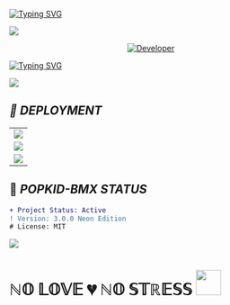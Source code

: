 <a href="https://git.io/typing-svg"><img src="https://readme-typing-svg.demolab.com?font=Black+Ops+One&size=100&pause=1000&color=8A2BE2&center=true&width=1000&height=200&lines=POPKID-BMX" alt="Typing SVG" /></a>
  </div>
<a><img src='https://files.catbox.moe/kiy0hl.jpg'/></a>

<p align="center">
  <a href="https://github.com/devpopkid"><img title="Developer" src="https://img.shields.io/badge/Author-POPKID%20BMX-FF00FF.svg?style=big-square&logo=github" /></a>
</p>

[![Typing SVG](https://readme-typing-svg.herokuapp.com?font=monospace-ExtraBold&color=blue&lines=𝗙𝗢𝗥𝗞+𝗔𝗡𝗗+𝗦𝗧𝗔𝗥+⭐+𝗥𝗘𝗣𝗢)](https://git.io/typing-svg)
 <p align="lift">
   <a href='https://github.com/devpopkid/POPKID-BMX/fork' target="_blank">
    <img src='https://img.shields.io/badge/𝐅𝐎𝐑𝐊 𝐑𝐄𝐏𝐎-800080?style=for-the-badge&logo=matrix&logoColor=white&labelColor=000000'/>
  </a></br>

## _📡 DEPLOYMENT_

<div align="center">
  <table>
    <tr>
      <td><a href="https://dashboard.heroku.com/new-app?template=https://github.com/devpopkid/POPKID-BMX" target="_blank"><img src="https://img.shields.io/badge/Heroku-430098?style=for-the-badge&logo=heroku&logoColor=white&labelColor=000000&color=0000FF"/></a></td>
    </tr>
    <tr>
      <td><a href="https://app.koyeb.com/services/deploy?type=git&repository=devpopkid/POPKID-BMX"" target="_blank"><img src="https://img.shields.io/badge/Koyeb-FF009D?style=for-the-badge&logo=koyeb&logoColor=white&labelColor=000000"/></a></td>
    </tr>
    <tr>
      <td><a href="https://dashboard.render.com/web/new" target="_blank"><img src="https://img.shields.io/badge/Render-000000?style=for-the-badge&logo=render&logoColor=white&labelColor=000000&color=00ffaa"/></a></td>
    </tr>
  </table>
</div>

## 🤖 _POPKID-BMX STATUS_

```diff
+ Project Status: Active
! Version: 3.0.0 Neon Edition
# License: MIT
```



<a><img src='https://i.imgur.com/LyHic3i.gif'/></a>
  </div>


<h1> ℕ𝕆 𝕃𝕆𝕍𝔼 💔 ℕ𝕆 𝕊𝕋ℝ𝔼𝕊𝕊 <img src="https://media.giphy.com/media/VgCDAzcKvsR6OM0uWg/giphy.gif" width="45"> </h1>
